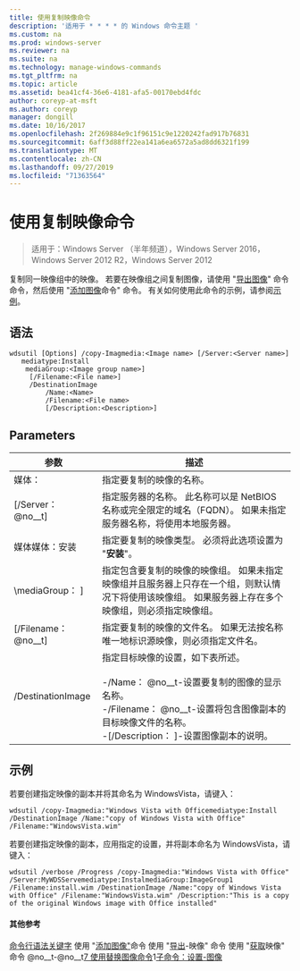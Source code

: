 ```yaml
---
title: 使用复制映像命令
description: '适用于 * * * * 的 Windows 命令主题 '
ms.custom: na
ms.prod: windows-server
ms.reviewer: na
ms.suite: na
ms.technology: manage-windows-commands
ms.tgt_pltfrm: na
ms.topic: article
ms.assetid: bea41cf4-36e6-4181-afa5-00170ebd4fdc
author: coreyp-at-msft
ms.author: coreyp
manager: dongill
ms.date: 10/16/2017
ms.openlocfilehash: 2f269884e9c1f96151c9e1220242fad917b76831
ms.sourcegitcommit: 6aff3d88ff22ea141a6ea6572a5ad8dd6321f199
ms.translationtype: MT
ms.contentlocale: zh-CN
ms.lasthandoff: 09/27/2019
ms.locfileid: "71363564"
---
```

# <a name="using-the-copy-image-command"></a>使用复制映像命令

>适用于：Windows Server （半年频道），Windows Server 2016，Windows Server 2012 R2，Windows Server 2012

复制同一映像组中的映像。 若要在映像组之间复制图像，请使用 "[导出图像](using-the-export-image-command.md)" 命令命令，然后使用 "[添加图像](using-the-add-image-command.md)命令" 命令。
有关如何使用此命令的示例，请参阅[示例](#BKMK_examples)。
## <a name="syntax"></a>语法
```
wdsutil [Options] /copy-Imagmedia:<Image name> [/Server:<Server name>]
   mediatype:Install
    mediaGroup:<Image group name>]
     [/Filename:<File name>]
     /DestinationImage
         /Name:<Name>
         /Filename:<File name>
         [/Description:<Description>]
```
## <a name="parameters"></a>Parameters
|参数|描述|
|-------|--------|
媒体： <Image name>|指定要复制的映像的名称。|
|[/Server： @no__t]|指定服务器的名称。 此名称可以是 NetBIOS 名称或完全限定的域名（FQDN）。 如果未指定服务器名称，将使用本地服务器。|
媒体媒体：安装|指定要复制的映像类型。 必须将此选项设置为 "**安装**"。|
|\mediaGroup： <Image group name>]|指定包含要复制的映像的映像组。 如果未指定映像组并且服务器上只存在一个组，则默认情况下将使用该映像组。 如果服务器上存在多个映像组，则必须指定映像组。|
|[/Filename： @no__t]|指定要复制的映像的文件名。 如果无法按名称唯一地标识源映像，则必须指定文件名。|
|/DestinationImage|指定目标映像的设置，如下表所述。<br /><br />-/Name： @no__t-设置要复制的图像的显示名称。<br />-/Filename： @no__t-设置将包含图像副本的目标映像文件的名称。<br />-[/Description： <Description>]-设置图像副本的说明。|
## <a name="BKMK_examples"></a>示例
若要创建指定映像的副本并将其命名为 WindowsVista，请键入：
```
wdsutil /copy-Imagmedia:"Windows Vista with Officemediatype:Install /DestinationImage /Name:"copy of Windows Vista with Office" /Filename:"WindowsVista.wim"
```
若要创建指定映像的副本，应用指定的设置，并将副本命名为 WindowsVista，请键入：
```
wdsutil /verbose /Progress /copy-Imagmedia:"Windows Vista with Office" /Server:MyWDSServemediatype:InstalmediaGroup:ImageGroup1 
/Filename:install.wim /DestinationImage /Name:"copy of Windows Vista with Office" /Filename:"WindowsVista.wim" /Description:"This is a copy of the original Windows image with Office installed"
```
#### <a name="additional-references"></a>其他参考
[命令行语法关键字](command-line-syntax-key.md)
 使用 "[添加图像"](using-the-add-image-command.md)命令 
 使用 "[导出](using-the-export-image-command.md)-映像" 命令 
 使用 "[获取](using-the-get-image-command.md)映像" 命令 @no__t-@no__t[7 使用](using-the-remove-image-command.md)[替换图像命令](using-the-replace-image-command.md)1[子命令：设置-图像](subcommand-set-image.md)
